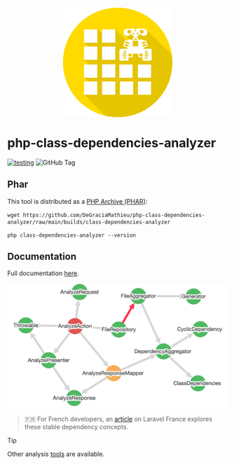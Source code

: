 <p align="center">
<img src="https://github.com/DeGraciaMathieu/php-smelly-code-detector/blob/master/arts/robot.png" width="250">
</p>



# php-class-dependencies-analyzer

[![testing](https://github.com/DeGraciaMathieu/php-class-dependencies-analyzer/actions/workflows/testing.yml/badge.svg)](https://github.com/DeGraciaMathieu/php-class-dependencies-analyzer/actions/workflows/testing.yml)
![GitHub Tag](https://img.shields.io/github/v/tag/DeGraciaMathieu/php-class-dependencies-analyzer)

## Phar
This tool is distributed as a [PHP Archive (PHAR)](https://www.php.net/phar):

```
wget https://github.com/DeGraciaMathieu/php-class-dependencies-analyzer/raw/main/builds/class-dependencies-analyzer
```

```
php class-dependencies-analyzer --version
```

## Documentation

Full documentation [here](https://php-quality-tools.com/class-dependencies-analyzer/).

<p align="center">
<img src="https://github.com/DeGraciaMathieu/php-class-dependencies-analyzer/blob/main/arts/home.png?raw=true" width="600">
</p>

> 🇫🇷 For French developers, an [article](https://laravel-france.com/posts/des-dependances-stables-pour-une-architecture-de-qualite) on Laravel France explores these stable dependency concepts.

> [!TIP]  
> Other analysis [tools](https://github.com/DeGraciaMathieu) are available.
